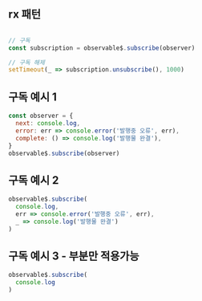## rx 패턴 
```js

// 구독 
const subscription = observable$.subscribe(observer)

// 구독 해제
setTimeout(_ => subscription.unsubscribe(), 1000)

```

## 구독 예시 1
```js
const observer = {
  next: console.log,
  error: err => console.error('발행중 오류', err),
  complete: () => console.log('발행물 완결'),
}
observable$.subscribe(observer)

```
## 구독 예시 2
```js
observable$.subscribe(
  console.log,
  err => console.error('발행중 오류', err),
  _ => console.log('발행물 완결')
)
```

## 구독 예시 3 - 부분만 적용가능
```js
observable$.subscribe(
  console.log
)
```
